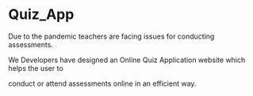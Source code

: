 

# Quiz_App   
 
Due to the pandemic teachers are facing issues for conducting assessments.

We Developers have designed an Online Quiz Application website which helps the user  to
 
conduct or attend assessments online in an efficient way.          
     
